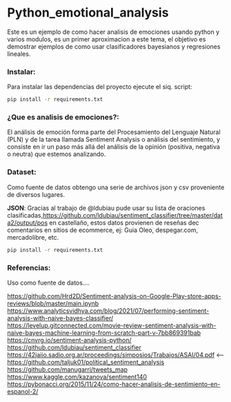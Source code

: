 # Python_emotional_analysis
Este es un ejemplo de como hacer analisis de emociones usando python y varios modulos, es un primer aproximacion a este tema, el objetivo es demostrar ejemplos de como usar clasificadores bayesianos y regresiones lineales.

### Instalar:
Para instalar las dependencias del proyecto ejecute el siq. script:

```sh
pip install -r requirements.txt
```

### ¿Que es analisis de emociones?:
El análisis de emoción forma parte del Procesamiento del Lenguaje Natural (PLN) y de la tarea llamada Sentiment Analysis o análisis del sentimiento, y consiste en ir un paso más allá del análisis de la opinión (positiva, negativa o neutra) que estemos analizando.

### Dataset:
Como fuente de datos obtengo una serie de archivos json y csv proveniente de diversos lugares.

**JSON**: Gracias al trabajo de @ldubiau pude usar su lista de oraciones clasificadas,https://github.com/ldubiau/sentiment_classifier/tree/master/data2/output/pos en castellaño, estos datos provienen de reseñas dec
comentarios en sitios de ecommerce, ej: Guia Oleo, despegar.com, mercadolibre, etc.

```sh
pip install -r requirements.txt
```

### Referencias:
Uso como fuente de datos....

https://github.com/Hrd2D/Sentiment-analysis-on-Google-Play-store-apps-reviews/blob/master/main.ipynb
https://www.analyticsvidhya.com/blog/2021/07/performing-sentiment-analysis-with-naive-bayes-classifier/
https://levelup.gitconnected.com/movie-review-sentiment-analysis-with-naive-bayes-machine-learning-from-scratch-part-v-7bb869391bab
https://cnvrg.io/sentiment-analysis-python/
https://github.com/ldubiau/sentiment_classifier
https://42jaiio.sadio.org.ar/proceedings/simposios/Trabajos/ASAI/04.pdf <--
https://github.com/taljuk01/political_sentiment_analysis
https://github.com/manugarri/tweets_map
https://www.kaggle.com/kazanova/sentiment140
https://pybonacci.org/2015/11/24/como-hacer-analisis-de-sentimiento-en-espanol-2/
